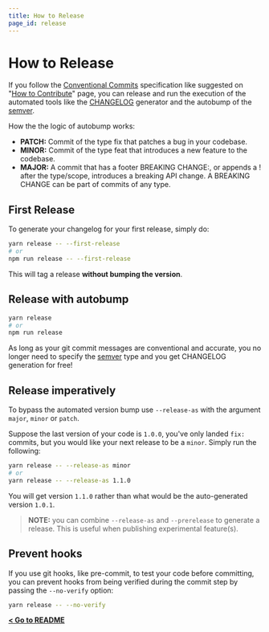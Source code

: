```yaml
---
title: How to Release
page_id: release
---
```


# How to Release

If you follow the [Conventional Commits](https://conventionalcommits.org/) specification like suggested on "[How to Contribute](../CONTRIBUTING.md)" page, you can release and run the execution of the automated tools like the [CHANGELOG](../CHANGELOG.md) generator and the autobump of the [semver](https://semver.org/lang/it/).

How the the logic of autobump works:

- **PATCH:** Commit of the type fix that patches a bug in your codebase.
- **MINOR:** Commit of the type feat that introduces a new feature to the codebase.
- **MAJOR:** A commit that has a footer BREAKING CHANGE:, or appends a ! after the type/scope, introduces a breaking API change. A BREAKING CHANGE can be part of commits of any type.

## First Release

To generate your changelog for your first release, simply do:

```sh
yarn release -- --first-release
# or
npm run release -- --first-release
```

This will tag a release **without bumping the version**.

## Release with autobump

```sh
yarn release
# or
npm run release
```

As long as your git commit messages are conventional and accurate, you no longer need to specify the [semver](https://semver.org/lang/it/) type and you get CHANGELOG generation for free!

## Release imperatively

To bypass the automated version bump use `--release-as` with the argument `major`, `minor` or `patch`.

Suppose the last version of your code is `1.0.0`, you've only landed `fix:` commits, but
you would like your next release to be a `minor`. Simply run the following:

```bash
yarn release -- --release-as minor
# or
yarn release -- --release-as 1.1.0
```

You will get version `1.1.0` rather than what would be the auto-generated version `1.0.1`.

> **NOTE:** you can combine `--release-as` and `--prerelease` to generate a release. This is useful when publishing experimental feature(s).

## Prevent hooks

If you use git hooks, like pre-commit, to test your code before committing, you can prevent hooks from being verified during the commit step by passing the `--no-verify` option:

```sh
yarn release -- --no-verify
```

**[< Go to README](../README.md)**

